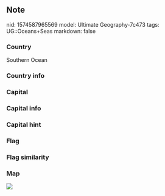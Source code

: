 ## Note
nid: 1574587965569
model: Ultimate Geography-7c473
tags: UG::Oceans+Seas
markdown: false

### Country
Southern Ocean

### Country info


### Capital


### Capital info


### Capital hint


### Flag


### Flag similarity


### Map
<img src="ug-map-southern_ocean-nobox.png">
